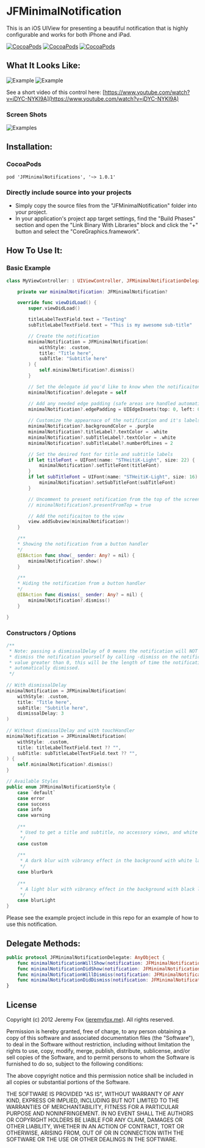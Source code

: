 JFMinimalNotification
===========

This is an iOS UIView for presenting a beautiful notification that is highly configurable and works for both iPhone and iPad.

[![CocoaPods](https://img.shields.io/cocoapods/v/JFMinimalNotifications.svg)](https://cocoapods.org/pods/JFMinimalNotifications)
[![CocoaPods](https://img.shields.io/cocoapods/l/JFMinimalNotifications.svg?maxAge=2592000)]() 
[![CocoaPods](https://img.shields.io/cocoapods/p/JFMinimalNotifications.svg?maxAge=2592000)]()

What It Looks Like:
------------------

![Example](https://github.com/atljeremy/JFMinimalNotifications/blob/main/Resources/example.gif?raw=true) ![Example](https://github.com/atljeremy/JFMinimalNotifications/blob/main/Resources/exampletop.gif?raw=true)

See a short video of this control here: [https://www.youtube.com/watch?v=jDYC-NYKl9A](https://www.youtube.com/watch?v=jDYC-NYKl9A)

### Screen Shots

![Examples](https://github.com/atljeremy/JFMinimalNotifications/blob/main/Resources/notification-examples.png?raw=true)

Installation:
------------

### CocoaPods

`pod 'JFMinimalNotifications', '~> 1.0.1'`

### Directly include source into your projects

- Simply copy the source files from the "JFMinimalNotification" folder into your project.
- In your application's project app target settings, find the "Build Phases" section and open the "Link Binary With Libraries" block and click the "+" button and select the "CoreGraphics.framework".


How To Use It:
-------------

### Basic Example

```swift
class MyViewController: : UIViewController, JFMinimalNotificationDelegate {

    private var minimalNotification: JFMinimalNotification?

    override func viewDidLoad() {
        super.viewDidLoad()

        titleLabelTextField.text = "Testing"
        subTitleLabelTextField.text = "This is my awesome sub-title"

        // Create the notification
        minimalNotification = JFMinimalNotification(
            withStyle: .custom,
            title: "Title here",
            subTitle: "Subtitle here"
        ) {
            self.minimalNotification?.dismiss()
        }

        // Set the delegate id you'd like to know when the notificaiton `will...` and `did...` show and dismiss
        minimalNotification?.delegate = self

        // Add any needed edge padding (safe areas are handled automatically)
        minimalNotification?.edgePadding = UIEdgeInsets(top: 0, left: 0, bottom: 10, right: 0)
        
        // Customize the appearnace of the notification and it's labels
        minimalNotification?.backgroundColor = .purple
        minimalNotification?.titleLabel?.textColor = .white
        minimalNotification?.subTitleLabel?.textColor = .white
        minimalNotification?.subTitleLabel?.numberOfLines = 2

        // Set the desired font for title and subtitle labels
        if let titleFont = UIFont(name: "STHeitiK-Light", size: 22) {
            minimalNotification?.setTitleFont(titleFont)
        }
        if let subTitleFont = UIFont(name: "STHeitiK-Light", size: 16) {
            minimalNotification?.setSubTitleFont(subTitleFont)
        }

        // Uncomment to present notification from the top of the screen
        // minimalNotification?.presentFromTop = true

        // Add the notificaiton to the view
        view.addSubview(minimalNotification!)
    }

    /**
    * Showing the notification from a button handler
    */
    @IBAction func show(_ sender: Any? = nil) {
        minimalNotification?.show()
    }

    /**
    * Hiding the notification from a button handler
    */
    @IBAction func dismiss(_ sender: Any? = nil) {
        minimalNotification?.dismiss()
    }

}
```

### Constructors / Options

```swift
/**
 * Note: passing a dismissalDelay of 0 means the notification will NOT be automatically dismissed, you will need to 
 * dismiss the notification yourself by calling -dismiss on the notification object. If you pass a dismissalDelay 
 * value greater than 0, this will be the length of time the notification will remain visisble before being 
 * automatically dismissed.
 */
 
// With dismissalDelay
minimalNotification = JFMinimalNotification(
    withStyle: .custom,
    title: "Title here",
    subTitle: "Subtitle here",
    dismissalDelay: 3
)
 
// Without dismissalDelay and with touchHandler
minimalNotification = JFMinimalNotification(
    withStyle: .custom,
    title: titleLabelTextField.text ?? "",
    subTitle: subTitleLabelTextField.text ?? "",
) {
    self.minimalNotification?.dismiss()
}
```

```swift
// Available Styles
public enum JFMinimalNotificationStyle {
    case `default`
    case error
    case success
    case info
    case warning
    
    /**
     * Used to get a title and subtitle, no accessory views, and white background with black label text. Use the `backgroundColor` property on the notification to set the desired background color and `textColor` property on the titleLabel and subTitleLabel UILabels to change text color.
     */
    case custom
    
    /**
     * A dark blur with vibrancy effect in the background with white label text.
     */
    case blurDark
    
    /**
     * A light blur with vibrancy effect in the background with black label text.
     */
    case blurLight
}
```

Please see the example project include in this repo for an example of how to use this notification.
    
Delegate Methods:
----------------

```swift
public protocol JFMinimalNotificationDelegate: AnyObject {
    func minimalNotificationWillShow(notification: JFMinimalNotification)
    func minimalNotificationDidShow(notification: JFMinimalNotification)
    func minimalNotificationWillDismiss(notification: JFMinimalNotification)
    func minimalNotificationDidDismiss(notification: JFMinimalNotification)
}
```
   
License
-------
Copyright (c) 2012 Jeremy Fox ([jeremyfox.me](http://www.jeremyfox.me)). All rights reserved.

Permission is hereby granted, free of charge, to any person obtaining a copy
of this software and associated documentation files (the "Software"), to deal
in the Software without restriction, including without limitation the rights
to use, copy, modify, merge, publish, distribute, sublicense, and/or sell
copies of the Software, and to permit persons to whom the Software is
furnished to do so, subject to the following conditions:

The above copyright notice and this permission notice shall be included in
all copies or substantial portions of the Software.

THE SOFTWARE IS PROVIDED "AS IS", WITHOUT WARRANTY OF ANY KIND, EXPRESS OR
IMPLIED, INCLUDING BUT NOT LIMITED TO THE WARRANTIES OF MERCHANTABILITY,
FITNESS FOR A PARTICULAR PURPOSE AND NONINFRINGEMENT. IN NO EVENT SHALL THE
AUTHORS OR COPYRIGHT HOLDERS BE LIABLE FOR ANY CLAIM, DAMAGES OR OTHER
LIABILITY, WHETHER IN AN ACTION OF CONTRACT, TORT OR OTHERWISE, ARISING FROM,
OUT OF OR IN CONNECTION WITH THE SOFTWARE OR THE USE OR OTHER DEALINGS IN THE
SOFTWARE.
